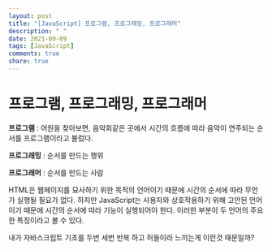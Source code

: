```yaml
---
layout: post
title: "[JavaScript] 프로그램, 프로그래밍, 프로그래머"
description: " "
date: 2021-09-09
tags: [JavaScript]
comments: true
share: true
---
```


# **프로그램, 프로그래밍, 프로그래머**

**프로그램** : 어원을 찾아보면, 음악회같은 곳에서 시간의 흐름에 따라 음악이 연주되는 순서를 프로그램이라고 불렀다. 

**프로그래밍** : 순서를 만드는 행위

**프로그래머** : 순서를 만드는 사람

HTML은 웹페이지를 묘사하기 위한 목적의 언어이기 때문에 시간의 순서에 따라 무언가 실행될 필요가 없다. 하지만 JavaScript는 사용자와 상호작용하기 위해 고안된 언어이기 때문에 시간의 순서에 따라 기능이 실행되어야 한다. 이러한 부분이 두 언어의 주요한 특징이라고 볼 수 있다.

 내가 자바스크립트 기초를 두번 세번 반복 하고 허들이라 느끼는게 이런것 때문일까?